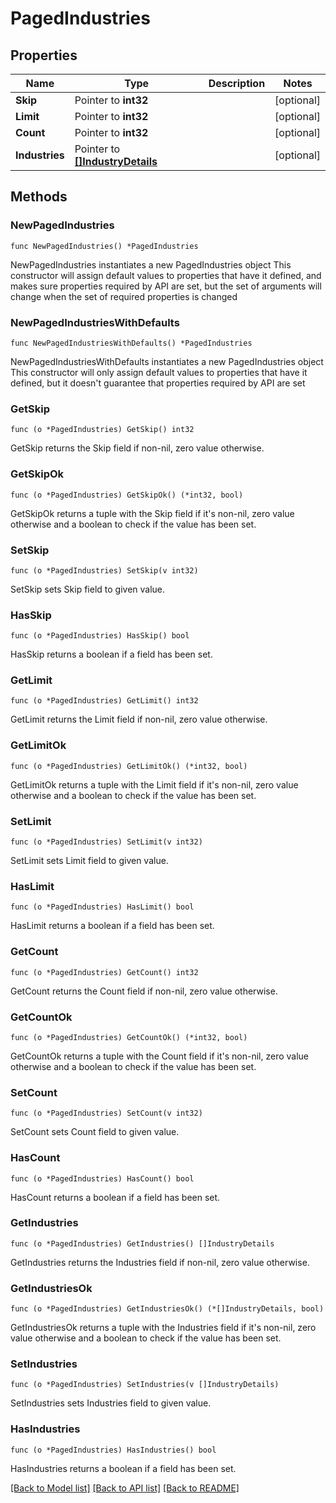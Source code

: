 # PagedIndustries

## Properties

Name | Type | Description | Notes
------------ | ------------- | ------------- | -------------
**Skip** | Pointer to **int32** |  | [optional] 
**Limit** | Pointer to **int32** |  | [optional] 
**Count** | Pointer to **int32** |  | [optional] 
**Industries** | Pointer to [**[]IndustryDetails**](IndustryDetails.md) |  | [optional] 

## Methods

### NewPagedIndustries

`func NewPagedIndustries() *PagedIndustries`

NewPagedIndustries instantiates a new PagedIndustries object
This constructor will assign default values to properties that have it defined,
and makes sure properties required by API are set, but the set of arguments
will change when the set of required properties is changed

### NewPagedIndustriesWithDefaults

`func NewPagedIndustriesWithDefaults() *PagedIndustries`

NewPagedIndustriesWithDefaults instantiates a new PagedIndustries object
This constructor will only assign default values to properties that have it defined,
but it doesn't guarantee that properties required by API are set

### GetSkip

`func (o *PagedIndustries) GetSkip() int32`

GetSkip returns the Skip field if non-nil, zero value otherwise.

### GetSkipOk

`func (o *PagedIndustries) GetSkipOk() (*int32, bool)`

GetSkipOk returns a tuple with the Skip field if it's non-nil, zero value otherwise
and a boolean to check if the value has been set.

### SetSkip

`func (o *PagedIndustries) SetSkip(v int32)`

SetSkip sets Skip field to given value.

### HasSkip

`func (o *PagedIndustries) HasSkip() bool`

HasSkip returns a boolean if a field has been set.

### GetLimit

`func (o *PagedIndustries) GetLimit() int32`

GetLimit returns the Limit field if non-nil, zero value otherwise.

### GetLimitOk

`func (o *PagedIndustries) GetLimitOk() (*int32, bool)`

GetLimitOk returns a tuple with the Limit field if it's non-nil, zero value otherwise
and a boolean to check if the value has been set.

### SetLimit

`func (o *PagedIndustries) SetLimit(v int32)`

SetLimit sets Limit field to given value.

### HasLimit

`func (o *PagedIndustries) HasLimit() bool`

HasLimit returns a boolean if a field has been set.

### GetCount

`func (o *PagedIndustries) GetCount() int32`

GetCount returns the Count field if non-nil, zero value otherwise.

### GetCountOk

`func (o *PagedIndustries) GetCountOk() (*int32, bool)`

GetCountOk returns a tuple with the Count field if it's non-nil, zero value otherwise
and a boolean to check if the value has been set.

### SetCount

`func (o *PagedIndustries) SetCount(v int32)`

SetCount sets Count field to given value.

### HasCount

`func (o *PagedIndustries) HasCount() bool`

HasCount returns a boolean if a field has been set.

### GetIndustries

`func (o *PagedIndustries) GetIndustries() []IndustryDetails`

GetIndustries returns the Industries field if non-nil, zero value otherwise.

### GetIndustriesOk

`func (o *PagedIndustries) GetIndustriesOk() (*[]IndustryDetails, bool)`

GetIndustriesOk returns a tuple with the Industries field if it's non-nil, zero value otherwise
and a boolean to check if the value has been set.

### SetIndustries

`func (o *PagedIndustries) SetIndustries(v []IndustryDetails)`

SetIndustries sets Industries field to given value.

### HasIndustries

`func (o *PagedIndustries) HasIndustries() bool`

HasIndustries returns a boolean if a field has been set.


[[Back to Model list]](../README.md#documentation-for-models) [[Back to API list]](../README.md#documentation-for-api-endpoints) [[Back to README]](../README.md)


